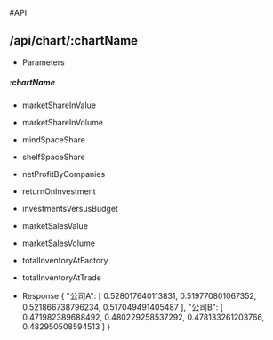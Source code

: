 #API

## /api/chart/:chartName
* Parameters
##### :chartName
  * marketShareInValue 
  * marketShareInVolume
  * mindSpaceShare
  * shelfSpaceShare
  * netProfitByCompanies
  * returnOnInvestment
  * investmentsVersusBudget
  * marketSalesValue
  * marketSalesVolume
  * totalInventoryAtFactory
  * totalInventoryAtTrade

* Response
    {
        "公司A": [
            0.528017640113831,
            0.519770801067352,
            0.521866738796234,
            0.517049491405487
        ],
        "公司B": [
            0.471982389688492,
            0.480229258537292,
            0.478133261203766,
            0.482950508594513
        ]
    }
    

